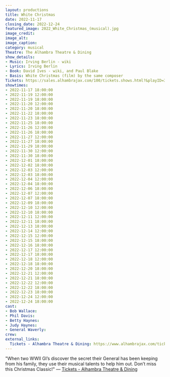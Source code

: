 ```yaml
---
layout: productions
title: White Christmas
date: 2022-11-17
closing_date: 2022-12-24
featured_image: 2022_White_Christmas_(musical).jpg
image_credit:
image_alt:
image_caption:
category: musical
Theatre: The Alhambra Theatre & Dining
show_details:
- Music: Irving Berlin - wiki
- Lyrics: Irving Berlin
- Book: David Ives - wiki, and Paul Blake
- Basis: White Christmas (film) by the same composer
Tickets: https://sales.alhambrajax.com/100/tickets.shows.html?&playID=396&code=JaxPlays
showtimes:
- 2022-11-17 18:00:00
- 2022-11-19 12:00:00
- 2022-11-19 18:00:00
- 2022-11-20 12:00:00
- 2022-11-20 18:00:00
- 2022-11-22 18:00:00
- 2022-11-23 18:00:00
- 2022-11-25 18:00:00
- 2022-11-26 12:00:00
- 2022-11-26 18:00:00
- 2022-11-27 12:00:00
- 2022-11-27 18:00:00
- 2022-11-29 18:00:00
- 2022-11-30 12:00:00
- 2022-11-30 18:00:00
- 2022-12-01 18:00:00
- 2022-12-02 18:00:00
- 2022-12-03 12:00:00
- 2022-12-03 18:00:00
- 2022-12-04 12:00:00
- 2022-12-04 18:00:00
- 2022-12-06 18:00:00
- 2022-12-07 12:00:00
- 2022-12-07 18:00:00
- 2022-12-09 18:00:00
- 2022-12-10 12:00:00
- 2022-12-10 18:00:00
- 2022-12-11 12:00:00
- 2022-12-11 18:00:00
- 2022-12-13 18:00:00
- 2022-12-14 12:00:00
- 2022-12-15 12:00:00
- 2022-12-15 18:00:00
- 2022-12-16 18:00:00
- 2022-12-17 12:00:00
- 2022-12-17 18:00:00
- 2022-12-18 12:00:00
- 2022-12-18 18:00:00
- 2022-12-20 18:00:00
- 2022-12-21 12:00:00
- 2022-12-21 18:00:00
- 2022-12-22 12:00:00
- 2022-12-22 18:00:00
- 2022-12-23 18:00:00
- 2022-12-24 12:00:00
- 2022-12-24 18:00:00
cast:
- Bob Wallace:
- Phil Davis:
- Betty Haynes:
- Judy Haynes:
- General Waverly:
crew:
external_links:
  Tickets - Alhambra Theatre & Dining: https://www.alhambrajax.com/tickets/
---
```

"When two WWII GI’s discover the secret their General has been keeping from his family, they use their musical talents to help him out. Don’t miss this Christmas Classic!" — [Tickets - Alhambra Theatre & Dining](https://www.alhambrajax.com/tickets/)
